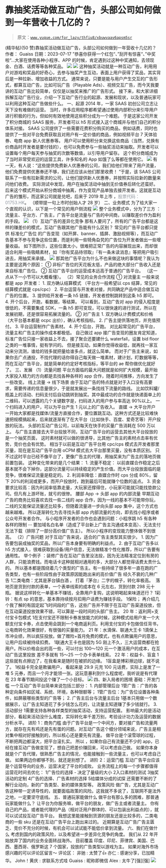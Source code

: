 # 靠抽奖活动做互动广告，头部公司如何做到一年营收十几亿的？

> 原文：[`www.yuque.com/for_lazy/thfiu8/xbuwvaav6apsm5sr`](https://www.yuque.com/for_lazy/thfiu8/xbuwvaav6apsm5sr)

<ne-h2 id="f208ad70" data-lake-id="f208ad70"><ne-heading-ext><ne-heading-anchor></ne-heading-anchor><ne-heading-fold></ne-heading-fold></ne-heading-ext><ne-heading-content><ne-text id="uc5641826">(精华帖)(50 赞)靠抽奖活动做互动广告，头部公司如何做到一年营收十几亿的？</ne-text></ne-heading-content></ne-h2> <ne-p id="u079259e3" data-lake-id="u079259e3"><ne-text id="u12b4e006">作者： Guaiss</ne-text></ne-p> <ne-p id="u9e67cdb4" data-lake-id="u9e67cdb4"><ne-text id="u7f3b1af3">日期：2023-07-17</ne-text></ne-p> <ne-p id="ubf2f3808" data-lake-id="ubf2f3808"><ne-text id="uc201477a">”恭喜你获得一个红包“、”刮开有惊喜“、”中奖啦“...大家在使用各种小程序、APP 的时候，肯定遇到过这种中奖通知，去领现金、白酒、话费等等各种奖品。</ne-text></ne-p> <ne-p id="ub5a5c0b4" data-lake-id="ub5a5c0b4"><ne-card data-card-name="image" data-card-type="inline" id="S8wo9" data-event-boundary="card">![](img/f478edc061d20c1efab7a499eb3f1bb2.png)</ne-card></ne-p> <ne-p id="u8a217afe" data-lake-id="u8a217afe"><ne-card data-card-name="image" data-card-type="inline" id="uqwpO" data-event-boundary="card">![](img/9eb847e7c2ddc65a692c61c7da1bf33b.png)</ne-card></ne-p> <ne-p id="u99958c8f" data-lake-id="u99958c8f"><ne-text id="u084b0b30">这种抽奖活动就是一种互动广告，利用用户对游戏和奖品的好奇心，去参与抽奖产生互动，表面上用户获得了奖品，其实背后是一种拉新、增加收益的方式。</ne-text></ne-p> <ne-p id="u69c66039" data-lake-id="u69c66039"><ne-text id="u2116653c">通常来说，只要是能与用户产生交互的广告形式，都算互动广告，比如可玩广告（Playable Ads）、视频交互广告，而今天我要讲的互动广告比较简单，仅仅是以抽奖来推广的广告形式。</ne-text></ne-p> <ne-p id="u117d0a69" data-lake-id="u117d0a69"><ne-text id="ufb8b6334">接下来，和大家详细拆解互动广告行业，介绍一下互动广告行业的起源、发展和现状，以及普通玩家可以利用这种互动广告做些什么。</ne-text></ne-p> <ne-h1 id="6230d2df" data-lake-id="6230d2df"><ne-heading-ext><ne-heading-anchor></ne-heading-anchor><ne-heading-fold></ne-heading-fold></ne-heading-ext><ne-heading-content><ne-text id="uede692c9">一、起源</ne-text></ne-heading-content></ne-h1> <ne-p id="u4d4556d5" data-lake-id="u4d4556d5"><ne-text id="uc65888e8">2014 年，一家 SAAS 初创公司立志让天下没有难做的运营。</ne-text></ne-p> <ne-p id="uabbd00d7" data-lake-id="uabbd00d7"><ne-text id="u164fd590">当时，许多应用程序都希望通过使用内部积分来引导用户进行积极的行为，但如何有效地使用这些积分成为一个难题。</ne-text></ne-p> <ne-p id="u04f92489" data-lake-id="u04f92489"><ne-text id="u402bf7c3">于是这家公司开发了积分商城的 SAAS 服务，开发者可以 h5 形式接入这个商城并与他们自己的积分体系对接。</ne-text></ne-p> <ne-p id="udb2497eb" data-lake-id="udb2497eb"><ne-text id="u1029cadd">SAAS 公司提供了一些需要花费积分购买的商品，例如话费，同时也提供了一些对平台免费获取且对用户有一定价值的商品，例如视频平台 7 天体验券、电商 app 新人优惠券等。</ne-text></ne-p> <ne-p id="ufc6f860e" data-lake-id="ufc6f860e"><ne-text id="u632690d8">用户可以使用积分来兑换这些商品（当然，兑换有价商品时开发者是要付钱的），也可以免费参与一些抽奖活动来抽取。开发者可以设置每个用户每天参与抽奖的次数等数值，以引导用户留存。</ne-text></ne-p> <ne-p id="u7281017a" data-lake-id="u7281017a"><ne-text id="u583c0c16">这个积分商城成为了当时非常受欢迎的运营工具，许多知名的 App 如饿了么等都在使用它。</ne-text></ne-p> <ne-p id="uccaa9610" data-lake-id="uccaa9610"><ne-card data-card-name="image" data-card-type="inline" id="U9zqH" data-event-boundary="card">![](img/986e329daecce0573ea7bb4fc737af9f.png)</ne-card></ne-p> <ne-p id="ub6673922" data-lake-id="ub6673922"><ne-text id="uf7667905">有一天，有人说：“这些提供免费新人优惠券的公司，我们给他们带来了用户流量，他们免费提供优惠券还不够，我们还应该从他们那里收费！</ne-text></ne-p> <ne-p id="ud4c46f4d" data-lake-id="ud4c46f4d"><ne-text id="u00d80125">”于是，该 SAAS 公司联系了一些有拉新需求的公司，让他们提供新人优惠券，并按照实际拉新的数量来问他们收费。</ne-text></ne-p> <ne-p id="ub8a3fddd" data-lake-id="ub8a3fddd"><ne-text id="u8e080330">实际测试中发现，用户在抽奖活动中抽到无价值券后转化还蛮好。后来这个模式开始从积分商城中抽离，作为变现产品单独去接开发者。这就是互动广告的雏形，而这家公司就是兑吧，后来于 2019 年上市 ，</ne-text><ne-text id="ubcbade5e" style="color: rgb(143, 149, 158);">股票代码：01753.HK</ne-text><ne-text id="u53f50ca6">。 （顺带提一句上市时创始人才 28 岁）</ne-text></ne-p> <ne-h1 id="a5b5e67d" data-lake-id="a5b5e67d"><ne-heading-ext><ne-heading-anchor></ne-heading-anchor><ne-heading-fold></ne-heading-fold></ne-heading-ext><ne-heading-content><ne-text id="u3e6c8e5d">二、业务模式</ne-text></ne-heading-content></ne-h1> <ne-p id="uf1dccf73" data-lake-id="uf1dccf73"><ne-text id="uac6664cc">为了给大家一个直观的认识，以下是一个常见的用户侧流程</ne-text></ne-p> <ne-p id="ue576ddb5" data-lake-id="ue576ddb5"><ne-card data-card-name="image" data-card-type="inline" id="JsAbb" data-event-boundary="card">![](img/08ce6575167222b55c4a53f0e26f5086.png)</ne-card></ne-p> <ne-p id="u50b9892f" data-lake-id="u50b9892f"><ne-text id="u784645fa">整个业务模式中，分为了三方 ：流量主、平台方、广告主，广告平台是流量与广告的中间商，以赚取差价作为盈利的手段。</ne-text></ne-p> <ne-p id="u8d72fc84" data-lake-id="u8d72fc84"><ne-card data-card-name="image" data-card-type="inline" id="QYmIa" data-event-boundary="card">![](img/11729ef7f6a6ecc633f90e6b845fdb46.png)</ne-card></ne-p> <ne-p id="u64be6a58" data-lake-id="u64be6a58"><ne-text id="u07de15e0" ne-bold="true">（1）互动广告的差异化竞争</ne-text></ne-p> <ne-p id="uaa631535" data-lake-id="uaa631535"><ne-text id="ua9c491bc">那有人要问了，所有的广告平台都是这样的赚差价的模式，互动广告跟其他广告能有什么区别？</ne-text></ne-p> <ne-p id="u0765f92e" data-lake-id="u0765f92e"><ne-text id="u6a44fccf">常见的广告平台都只提供</ne-text> <ne-text id="u8774fa2e" ne-bold="true">标准化广告位</ne-text> <ne-text id="uf9cb1cb8">的广告变现（如开屏、banner、插屏、激励视频等），而互动广告基本不参与竞争这些位置，而是利用一些犄角旮旯的广告位为开发者做出一些增量收益。</ne-text></ne-p> <ne-p id="u129eaed3" data-lake-id="u129eaed3"><ne-text id="u6717b276">如下图所示，这些位置太小，很难把正常广告的内容展现出来，而却很适合利用一些吸睛素材，如『你有奖品待领取』『有一条未读消息』等把用户吸引进去，用抽奖来承接。</ne-text></ne-p> <ne-p id="u1f10002e" data-lake-id="u1f10002e"><ne-card data-card-name="image" data-card-type="inline" id="KROxi" data-event-boundary="card">![](img/4397784b162347bdedd6b98c39c593c4.png)</ne-card></ne-p> <ne-p id="u3d73aa30" data-lake-id="u3d73aa30"><ne-text id="ue074321f">那其他广告平台为什么不也来做这块的事情呢？我认为主要是这两个原因：</ne-text></ne-p> <ne-p id="u2256f1d9" data-lake-id="u2256f1d9"><ne-text id="u58b02e9d">① 非标广告位的天花板太低，产品的绝大部分广告收入还是来自标准广告位。</ne-text></ne-p> <ne-p id="ubb5152d2" data-lake-id="ubb5152d2"><ne-text id="ucbcd122a">② 互动广告平台的运营成本远高于普通的广告平台。 （这一点从下一小节可以大概看懂）。</ne-text></ne-p> <ne-p id="ueaa48366" data-lake-id="ueaa48366"><ne-text id="u2e2d6d7e" ne-bold="true">（2）常见的业务合作流程</ne-text></ne-p> <ne-p id="uf82cebad" data-lake-id="uf82cebad"><ne-text id="ub068f58a" ne-bold="true">① 对流量主</ne-text></ne-p> <ne-p id="ub9323c74" data-lake-id="ub9323c74"><ne-text id="uc974dd40">一般来说都是 app 开发者：</ne-text></ne-p> <ne-p id="u8332f894" data-lake-id="u8332f894"><ne-text id="u142e0f1b">1\. 双方确认结算模式 （平台方一般希望以 cps 结算，常见的结算模式就是 cps/cpc）</ne-text></ne-p> <ne-p id="uca803f4b" data-lake-id="uca803f4b"><ne-text id="u553b937c">2\. 平台运营与开发者对接，共同确定产品中适合做互动广告的位置。</ne-text></ne-p> <ne-p id="u9e7a8936" data-lake-id="u9e7a8936"><ne-text id="u434cd8f3">3\. 提供给开发者一条 h5 链接，开发者控制跳转到这条 h5 即可。</ne-text></ne-p> <ne-p id="ue62a036e" data-lake-id="ue62a036e"><ne-text id="u43ff2c06">4\. 开个后台，开跑，看数据，等结算。</ne-text></ne-p> <ne-p id="uc60d66ae" data-lake-id="uc60d66ae"><ne-text id="ub1dea295">可以看到，互动广告对 app 的侵入程度是很低的，不需要集成 SDK，一条 h5 即可变现，可以很快速的进行测试，所以在发展初期，还是很容易拓展流量的。</ne-text></ne-p> <ne-p id="u5068a4c1" data-lake-id="u5068a4c1"><ne-text id="u3fb44777" ne-bold="true">② 对广告主</ne-text></ne-p> <ne-p id="u50bdcd5a" data-lake-id="u50bdcd5a"><ne-text id="u15fbc106">1\. 双方确认计费模式和价格（大平台基本都是 ocpc 出价），确认考核指标。</ne-text></ne-p> <ne-p id="ub4078b38" data-lake-id="ub4078b38"><ne-text id="uddd80feb">2\. 广告主提供落地页，并充值预付。</ne-text></ne-p> <ne-p id="u818315e0" data-lake-id="u818315e0"><ne-text id="u79c300eb">3\. 平台运营制作广告素材。</ne-text></ne-p> <ne-p id="u5dba1f22" data-lake-id="u5dba1f22"><ne-text id="u2a38d8c8">4\. 开个后台，开跑。</ne-text></ne-p> <ne-p id="ud180b9bc" data-lake-id="ud180b9bc"><ne-text id="u6069d36c">对比起常见的广告平台，流量主和广告主的操作成本都极低。</ne-text></ne-p> <ne-p id="u12805ed2" data-lake-id="u12805ed2"><ne-text id="u93308a93">自己做过 app 接广告变现的圈友肯定知道，标准广告位只接一家收益上不去，接了聚合还要建什么 waterfall，设置 bid floor 之类的一堆事情，挺有学问的。</ne-text></ne-p> <ne-p id="u83f74f45" data-lake-id="u83f74f45"><ne-text id="ud5bb4a8c">但是接互动，如果你觉得收益低，就再找一家互动来分流测，谁给的钱多就把量给谁多点，就这么简单。</ne-text></ne-p> <ne-p id="u72b7c5f5" data-lake-id="u72b7c5f5"><ne-text id="uec421fcb">而对于广告主来说，如果你去广点通投，不找代理的话你得自己每天做一堆素材，建计划，盯数据等等，而在互动广告平台，就是简单的约定好考核指标，等平台的 ae 帮你做优化就好了。</ne-text></ne-p> <ne-h1 id="caf1094f" data-lake-id="caf1094f"><ne-heading-ext><ne-heading-anchor></ne-heading-anchor><ne-heading-fold></ne-heading-fold></ne-heading-ext><ne-heading-content><ne-text id="u04e540c8">三、发展</ne-text></ne-heading-content></ne-h1> <ne-p id="u48c2860a" data-lake-id="u48c2860a"><ne-text id="ufb7eca25" ne-bold="true">（1）流量问题</ne-text></ne-p> <ne-p id="ua4920bde" data-lake-id="ua4920bde"><ne-text id="u0f517479">平台方面临的最大问题就是如何扩大规模，最开始大家投入精力的方向都是去找各种各样的 app 合作，随着时间推移，方向发生了一些改变。</ne-text></ne-p> <ne-p id="u6a6451f0" data-lake-id="u6a6451f0"><ne-text id="udb21a0ca" ne-bold="true">线上流量 -> 线下场景</ne-text></ne-p> <ne-p id="udae0929c" data-lake-id="udae0929c"><ne-text id="uca9b2782">由于互动广告的特点就是对于入口没有高要求，需要传递的信息量很少，于是就发展出一条找线下流量的路线。</ne-text></ne-p> <ne-p id="uea7c862e" data-lake-id="uea7c862e"><ne-text id="ue7dabcbd">比如饮料罐/瓶盖上的活动、扫码支付后自动跳转到抽奖。其中最成功的合作就是快递面单上的二维码，可以透露的几个关键数字是，扫码进入的用户参与率高达 90%以上。</ne-text></ne-p> <ne-p id="ub0841ff0" data-lake-id="ub0841ff0"><ne-text id="uc8187f09">一个扫码进入的用户，可以为平台产生 1 元以上的广告收入。</ne-text></ne-p> <ne-p id="u546ebbd4" data-lake-id="u546ebbd4"><ne-text id="uc963bce7" ne-bold="true">直媒 -> 大平台开户</ne-text></ne-p> <ne-p id="uec3fb5a9" data-lake-id="uec3fb5a9"><ne-text id="u4dc679da">一开始大家都是找媒体/流量方直接合作，要位置跳互动。这种方式还是比较难快速把规模搞起来，后来就逐渐有了在大平台（比如快手、百度、爱奇艺等）开户投放的玩法。</ne-text></ne-p> <ne-p id="ud4aa3253" data-lake-id="ud4aa3253"><ne-text id="uf0d2c19b">头部的互动广告公司，以前每天在快手的买量广告消耗在 500 万以上。</ne-text></ne-p> <ne-p id="uea3101d8" data-lake-id="uea3101d8"><ne-text id="ue3e907f3">与广告主直接去大平台投放不同，互动广告平台的运营去其他大平台投放的是一个抽奖页面， 这时素材就可以做的很诱导，比其他广告主的素材点击率有优势，竞价也会有优势。</ne-text></ne-p> <ne-p id="u18ca1b61" data-lake-id="u18ca1b61"><ne-text id="uf449b59c">相当于以前是互动广告平台用 cpc/cps 模式去开发者那里买量，现在是互动广告平台用 oCPM 模式去大平台那里买量，没有本质区别。</ne-text></ne-p> <ne-p id="uca6483e8" data-lake-id="uca6483e8"><ne-text id="u4f06f59b">只不过这时平台已经不像平台了，更像广告主的代理，用抽奖来为广告主的落地页做前置包装。</ne-text></ne-p> <ne-p id="uf73465d6" data-lake-id="uf73465d6"><ne-text id="u206f1937">这种变化带来的是几个结果：</ne-text></ne-p> <ne-p id="u1f164803" data-lake-id="u1f164803"><ne-text id="u84a82b74">1\. 流量不稳定： 以前直媒合作稳定之后基本就不会下掉你，这部分流量可以持续稳定的产生价值。而大平台投放面临的是竞争，很难保证流量是稳定的。</ne-text></ne-p> <ne-p id="uf67bc780" data-lake-id="uf67bc780"><ne-text id="ubfae8a70">2\. 利润率降低：直媒合作时 cps 分成 80%，留下 20%的利润或更多，而开户投放时，跑到最后可能就赚个位数的返点。</ne-text></ne-p> <ne-p id="udaa7b87d" data-lake-id="udaa7b87d"><ne-text id="ue868a4ad">3\. 资金要求比较高：因为利润率低靠走量，大玩家还撑得住，小玩家可能就只能找垫款公司。但凡有上游坏账，就亏的很惨。</ne-text></ne-p> <ne-p id="u3d43d8a7" data-lake-id="u3d43d8a7"><ne-text id="u93fdb3d6" ne-bold="true">腰部 App -> 头部 app 的内部流量</ne-text></ne-p> <ne-p id="u34eb25d3" data-lake-id="u34eb25d3"><ne-text id="u6c2cb68e">早期互动广告的商务比较喜欢去找一些二线的 app 合作，因为一线的基本不可能带你玩，二线的又能保证流量还比较多，但随着流量进一步向头部 app 集中，这个方式也越来越难。</ne-text></ne-p> <ne-p id="ucce02af8" data-lake-id="ucce02af8"><ne-text id="u6410ffb3">所以逐渐转化为去寻找头部 app 内部流量的方向，即去找小程序或者公众号开发者合作。</ne-text></ne-p> <ne-p id="u3fda8cb2" data-lake-id="u3fda8cb2"><ne-text id="uff05dbcb">与小程序开发者的合作也会遇到问题：小程序跳 h5 有各种各样的限制 -- 要加域名白名单（造成了平台新上广告主沟通成本变高）、无法支付无法下载（排除了一部分高价值广告主）。</ne-text></ne-p> <ne-p id="ue7d5663b" data-lake-id="ue7d5663b"><ne-text id="uf5933756">所以小程序的变现能力整体做不到很高。</ne-text></ne-p> <ne-p id="u2ce7be9f" data-lake-id="u2ce7be9f"><ne-text id="u348a0746" ne-bold="true">（2）广告问题</ne-text></ne-p> <ne-p id="u4ebefad0" data-lake-id="u4ebefad0"><ne-text id="u87faf25a">对于互动广告来说，适合的广告主类型其实很少。</ne-text></ne-p> <ne-p id="u39554c24" data-lake-id="u39554c24"><ne-text id="u18b69213">1\. 因为广告要包装成抽奖的奖品，所以广告本身要有明确的利益点。</ne-text></ne-p> <ne-p id="uf4082059" data-lake-id="uf4082059"><ne-text id="u197331f5">2\. 由于互动广告多以 h5 方式接入，很难获取到设备/用户信息，无法做精准个性化推荐，所以广告要有通用性。</ne-text></ne-p> <ne-p id="u03d351de" data-lake-id="u03d351de"><ne-text id="u0a7e9882">举个例子 ：装修广告在互动广告里没法投，因为无法精准定位到有房的人群，只能浪费钱。而电话卡这种就相对通用的多，大部分人都觉得话费太贵什么的。</ne-text></ne-p> <ne-p id="u051a1c57" data-lake-id="u051a1c57"><ne-text id="ua04bfbd6">所以基本都是围绕着几个类型的广告主。有一些持续了很多年一直在跑的广告类型，也有一些阶段性由于政策原因能跑出来的高价值广告</ne-text></ne-p> <ne-p id="u8266d04d" data-lake-id="u8266d04d"><ne-text id="ue3a944aa" ne-bold="true">经久不衰的几种广告</ne-text></ne-p> <ne-oli index-type="0"><ne-oli-i>1</ne-oli-i><ne-oli-c class="ne-oli-content" id="u7a2a2709" data-lake-id="u7a2a2709"><ne-text id="ub3a48f08">二类电商：尤其是茅台镇白酒 。 打着『茅台』二字的幌子，转化率极高。  落地页是货到付款的表单，一个表单线索的成本在 6 元左右，货到付款 298 元十瓶。 据说这样转化一单基本不赚钱，全靠用户复购，这说明喝起来味道还行？</ne-text></ne-oli-c></ne-oli> <ne-oli index-type="0"><ne-oli-i>1</ne-oli-i><ne-oli-c class="ne-oli-content" id="u48cd8b88" data-lake-id="u48cd8b88"><ne-text id="ud9d9736d">彩铃：有点 sp 的意思，基本靠持续按月扣用户话费为赚钱手段。</ne-text></ne-oli-c></ne-oli> <ne-oli index-type="0"><ne-oli-i>1</ne-oli-i><ne-oli-c class="ne-oli-content" id="ucd0e1410" data-lake-id="ucd0e1410"><ne-text id="ub3ac98dc">保险；</ne-text></ne-oli-c></ne-oli> <ne-p id="u80b1e71f" data-lake-id="u80b1e71f"><ne-text id="ubf304d1e">再介绍几个我了解的有固定起飞时间段的广告，这些广告并不限于在互动广告渠道投放，但在互动渠道投放效果不错，可以算是一段时间的头部广告主。</ne-text></ne-p> <ne-p id="u86f85354" data-lake-id="u86f85354"><ne-text id="u3cae3d19" ne-bold="true">20 年：返利网+支付宝卡包模式</ne-text></ne-p> <ne-oli index-type="0"><ne-oli-i>1</ne-oli-i><ne-oli-c class="ne-oli-content" id="uebd96c93" data-lake-id="uebd96c93"><ne-text id="u797162ed">在支付宝还不限制卡券发放能力的时候，这种模式给用户发一个大额支付宝卡券，点击使用会跳到一个电商返利页。利用支付宝的卡包做信任背书，让电商转化效果很好，有很强的买量能力。</ne-text></ne-oli-c></ne-oli> <ne-p id="u001f1cd5" data-lake-id="u001f1cd5"><ne-text id="u61eec2a6" ne-bold="true">21 年：水滴保、联通大王卡</ne-text></ne-p> <ne-oli index-type="0"><ne-oli-i>1</ne-oli-i><ne-oli-c class="ne-oli-content" id="ue98d4d5c" data-lake-id="ue98d4d5c"><ne-text id="ubce2c202">滴保上市冲业绩，所以疯狂投放。做了赠险+首月免费的模式，也有点欺骗用户的意思，让用户后续被持续扣费。</ne-text></ne-oli-c></ne-oli> <ne-oli index-type="0"><ne-oli-i>1</ne-oli-i><ne-oli-c class="ne-oli-content" id="ueda7b5c3" data-lake-id="ueda7b5c3"><ne-text id="u2cbc08d1">联通大王卡也是因为 5G 刚上不久，三大运营商都在抢用户。所以价格会出的高一些，可以付出 100～120 元一个激活用户的成本，在互动广告这里投放 差不多就有 15～25 一个办卡表单线索。</ne-text></ne-oli-c></ne-oli> <ne-p id="uc022a8d9" data-lake-id="uc022a8d9"><ne-text id="u9b664ad1" ne-bold="true">22 年：权益卡、盲盒</ne-text></ne-p> <ne-oli index-type="0"><ne-oli-i>1</ne-oli-i><ne-oli-c class="ne-oli-content" id="u7f0ca9a6" data-lake-id="u7f0ca9a6"><ne-text id="ud2b87e80">这些就有点擦边了，在我看来是随时在被抓的边缘。</ne-text></ne-oli-c></ne-oli> <ne-oli index-type="0"><ne-oli-i>1</ne-oli-i><ne-oli-c class="ne-oli-content" id="u6c575acd" data-lake-id="u6c575acd"><ne-text id="u7c5fc999">盲盒是博彩擦边球，就不说了。</ne-text></ne-oli-c></ne-oli> <ne-oli index-type="0"><ne-oli-i>1</ne-oli-i><ne-oli-c class="ne-oli-content" id="u10bf2e11" data-lake-id="u10bf2e11"><ne-text id="ue40f94d3">权益卡完全是欺骗用户， 看起来是 29.9 元充 100 元话费，实际上是发了一堆 5 元券，而且一个月才能领一张。这玩意暴利到什么程度呢，我听说是有代理在 23 年春节期间投这个赚了一个小目标。</ne-text></ne-oli-c></ne-oli> <ne-p id="u8f0dd411" data-lake-id="u8f0dd411"><ne-card data-card-name="image" data-card-type="inline" id="g7Qnz" data-event-boundary="card">![](img/9854ab0f3ae4dd112f6dda8c87d598ff.png)</ne-card></ne-p> <ne-h1 id="fa671e4b" data-lake-id="fa671e4b"><ne-heading-ext><ne-heading-anchor></ne-heading-anchor><ne-heading-fold></ne-heading-fold></ne-heading-ext><ne-heading-content><ne-text id="udde396ca">四、新入局者的困境</ne-text></ne-heading-content></ne-h1> <ne-p id="uc5dadde4" data-lake-id="uc5dadde4"><ne-text id="u4407bc0d" ne-bold="true">基础：开发门槛</ne-text></ne-p> <ne-p id="u6feb7327" data-lake-id="u6feb7327"><ne-text id="u7b1e6ef3">一个互动广告平台简单来说包括三部分：</ne-text></ne-p> <ne-p id="u9221d5d7" data-lake-id="u9221d5d7"><ne-text id="ua82d8ee2">1\. 内部管理后台</ne-text></ne-p> <ne-oli index-type="0"><ne-oli-i>1</ne-oli-i><ne-oli-c class="ne-oli-content" id="u594f63f1" data-lake-id="u594f63f1"><ne-text id="u8e9fe065">管广告：广告的各种定向条件如区域、系统、环境，各种限额等；</ne-text></ne-oli-c></ne-oli> <ne-oli index-type="0"><ne-oli-i>1</ne-oli-i><ne-oli-c class="ne-oli-content" id="u78942fea" data-lake-id="u78942fea"><ne-text id="u554ad65b">管广告位：为广告位设置各种条件，如屏蔽哪些类型的广告等；</ne-text></ne-oli-c></ne-oli> <ne-p id="u878fdb31" data-lake-id="u878fdb31"><ne-text id="u8bcb5faf">2\. 广告主后台与流量主后台</ne-text></ne-p> <ne-oli index-type="0"><ne-oli-i>1</ne-oli-i><ne-oli-c class="ne-oli-content" id="u62c1d116" data-lake-id="u62c1d116"><ne-text id="u4d292a25">基本只用做一个数据展示，让广告主知道花了多少钱怎么花的，让流量主知道赚了多少钱就行。</ne-text></ne-oli-c></ne-oli> <ne-p id="ue664da45" data-lake-id="ue664da45"><ne-text id="u40b9f882">3.活动部分</ne-text></ne-p> <ne-oli index-type="0"><ne-oli-i>1</ne-oli-i><ne-oli-c class="ne-oli-content" id="u900de78f" data-lake-id="u900de78f"><ne-text id="u29a94c33">需要支持各种各样类型的抽奖活动，支持运营配置。</ne-text></ne-oli-c></ne-oli> <ne-p id="u4ddb399f" data-lake-id="u4ddb399f"><ne-text id="u48674975">影响最大的是活动部分，看起来活动没什么难度，实际转化率千差万别，考验设计功力及运营的数据分析水平。</ne-text></ne-p> <ne-p id="uffe5b034" data-lake-id="uffe5b034"><ne-text id="u1e3ff5f5" ne-bold="true">进阶 1：商务门槛</ne-text></ne-p> <ne-p id="u41069cae" data-lake-id="u41069cae"><ne-text id="u7fc526bc">由于广告平台是一个中间方，要对接广告和流量两方，就存在先有鸡还是先有蛋的问题。对互动广告这个细分领域来说，广告主是相对集中相对好接触到的，所以核心还是要先有流量。</ne-text></ne-p> <ne-p id="uf2a2ca23" data-lake-id="uf2a2ca23"><ne-text id="u09dea847">做平台是个滚雪球的过程，不断把两边都滚大，把平台滚扎实。</ne-text></ne-p> <ne-p id="ud5f0461d" data-lake-id="ud5f0461d"><ne-text id="u599b6fe9">所以 ，如果你自己有流量还不少的 app，已经在接互动广告做变现了，想自己把差价赚回来，可以考虑自己做。</ne-text></ne-p> <ne-p id="u6ab7d618" data-lake-id="u6ab7d618"><ne-text id="u8741b030">如果你本身就是个广告代理，很熟悉广告主的情况，也能接触到一些流量主，也可以考虑自己做。</ne-text></ne-p> <ne-p id="uab8e5423" data-lake-id="uab8e5423"><ne-text id="u9b99f142">如果两边你都够不到，就还是别想了。</ne-text></ne-p> <ne-p id="u524e1d33" data-lake-id="u524e1d33"><ne-text id="uf479451c" ne-bold="true">进阶 2：运营门槛</ne-text></ne-p> <ne-p id="ub53ea173" data-lake-id="ub53ea173"><ne-text id="u929e8b91">互动广告平台应该是个运营导向的业务，运营决定了平台的成败。</ne-text></ne-p> <ne-p id="u4282af62" data-lake-id="u4282af62"><ne-text id="u58a10cb4">业务流程上的每一个步骤都值得运营花时间去优化：</ne-text></ne-p> <ne-oli index-type="0"><ne-oli-i>1</ne-oli-i><ne-oli-c class="ne-oli-content" id="u6fb2f1af" data-lake-id="u6fb2f1af"><ne-text id="u3a4b5413">广告位的选择 - 决定了量级的大小</ne-text></ne-oli-c></ne-oli> <ne-oli index-type="0"><ne-oli-i>2</ne-oli-i><ne-oli-c class="ne-oli-content" id="uf65c55d3" data-lake-id="uf65c55d3"><ne-text id="uebf18f69">入口素材的测试</ne-text></ne-oli-c></ne-oli> <ne-oli index-type="0"><ne-oli-i>3</ne-oli-i><ne-oli-c class="ne-oli-content" id="udcd7df42" data-lake-id="udcd7df42"><ne-text id="uc633ecc1">抽奖活动的定制</ne-text></ne-oli-c></ne-oli> <ne-oli index-type="0"><ne-oli-i>4</ne-oli-i><ne-oli-c class="ne-oli-content" id="u54154b82" data-lake-id="u54154b82"><ne-text id="ub05c5616">广告的选择、广告素材的选择</ne-text></ne-oli-c></ne-oli> <ne-oli index-type="0"><ne-oli-i>5</ne-oli-i><ne-oli-c class="ne-oli-content" id="u86857264" data-lake-id="u86857264"><ne-text id="u7faac36c">给媒体分成的试探</ne-text></ne-oli-c></ne-oli> <ne-p id="u104ad2a7" data-lake-id="u104ad2a7"><ne-text id="u5f8283c2">还需要不断的了解行业动向，新的广告类型、新的媒体类型等。</ne-text></ne-p> <ne-p id="ucd51e473" data-lake-id="ucd51e473"><ne-text id="udb933c0c" ne-bold="true">政策风险</ne-text></ne-p> <ne-p id="u2d61bf5e" data-lake-id="u2d61bf5e"><ne-text id="uad875f52">做广告，尤其是互动广告这种带一定诱导性的，就要面临政策的风险。这我就不多说了，互联网不是法外之地，一定要坚守底线。</ne-text></ne-p> <ne-h1 id="d04ab3bd" data-lake-id="d04ab3bd"><ne-heading-ext><ne-heading-anchor></ne-heading-anchor><ne-heading-fold></ne-heading-fold></ne-heading-ext><ne-heading-content><ne-text id="u8a1f954f">五、普通玩家能做什么</ne-text></ne-heading-content></ne-h1> <ne-p id="u69ee3615" data-lake-id="u69ee3615"><ne-text id="u800a2130">做平台有那么多的困难，那普通玩家能做什么？</ne-text></ne-p> <ne-p id="u14687ed0" data-lake-id="u14687ed0"><ne-text id="ua27aa673">让平台为你服务嘛，做平台的朋友，做广告主或者流量主。</ne-text></ne-p> <ne-p id="uabb7ec9e" data-lake-id="uabb7ec9e"><ne-text id="u924fae22">你有自己的产品，或者能代理的产品（相对泛用户群体的、可以包装出利益点的），就可以试试投互动广告平台。</ne-text></ne-p> <ne-p id="u724d5c06" data-lake-id="u724d5c06"><ne-text id="ua55f21e5">我想这里能接触到货源的朋友还是比较多的，二类电商的一些 sku 还是在互动广告平台上跑出来过的。</ne-text></ne-p> <ne-p id="ud10dbfaa" data-lake-id="ud10dbfaa"><ne-text id="u4b4c5d47">近期算是互动广告广告主匮乏、竞价不充分的时候，有机会可以试试能不能低价拿到流量。</ne-text></ne-p> <ne-h1 id="515b81d1" data-lake-id="515b81d1"><ne-heading-ext><ne-heading-anchor></ne-heading-anchor><ne-heading-fold></ne-heading-fold></ne-heading-ext><ne-heading-content><ne-text id="u5307bbf9">六、我们在做什么</ne-text></ne-heading-content></ne-h1> <ne-p id="u7be7d7cf" data-lake-id="u7be7d7cf"><ne-text id="ua5db47bc">考虑到国内的政策风险，以及希望进一步差异化竞争的角度。 我们从 22 年开始放弃了国内的业务全面转战海外。</ne-text></ne-p> <ne-p id="u540bcf15" data-lake-id="u540bcf15"><ne-text id="u5620e896">目前覆盖 印度、印尼、菲律宾、美国、巴西、墨西哥、俄罗斯这 7 个国家，投放的广告类型以游戏为主。</ne-text></ne-p> <ne-p id="u1c159f8b" data-lake-id="u1c159f8b"><ne-text id="uf972be1d">如果对海外市场感兴趣的可以评论区留言～</ne-text></ne-p> <ne-hole id="u4650f851" data-lake-id="u4650f851"><ne-card data-card-name="hr" data-card-type="block" id="WOHTd" data-event-boundary="card"><ne-p id="u1813cb6a" data-lake-id="u1813cb6a"><ne-text id="uec8c0c79">评论区：</ne-text></ne-p> <ne-p id="uc8ad2e47" data-lake-id="uc8ad2e47"><ne-text id="u94112c05">非驰 : 太赞了👍</ne-text> <ne-text id="u5b5aa936">亦仁 : 感谢分享，已加精华。</ne-text> <ne-text id="ueba78972">John！黄庆 : 求联系方式哇</ne-text> <ne-text id="u0a34c5c4">Guaiss : 昵称即微信</ne-text> <ne-text id="ued47a855">Alex : 太牛了[强][强]</ne-text></ne-p> <ne-p id="u62bf9d24" data-lake-id="u62bf9d24"><ne-card data-card-name="image" data-card-type="inline" id="l68Zu" data-event-boundary="card">![](img/894d30a529e7c37bcd3392323c99941c.png)</ne-card></ne-p> <ne-hole id="ue6bc26aa" data-lake-id="ue6bc26aa"><ne-card data-card-name="hr" data-card-type="block" id="i8OQD" data-event-boundary="card"></ne-card></ne-hole></ne-card></ne-hole>